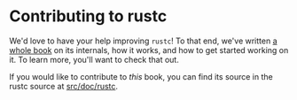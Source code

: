 # Contributing to rustc

We'd love to have your help improving `rustc`! To that end, we've written [a
whole book][rustc_guide] on its
internals, how it works, and how to get started working on it. To learn
more, you'll want to check that out.

If you would like to contribute to _this_ book, you can find its source in the
rustc source at [src/doc/rustc][rustc_book].

[rustc_guide]: https://rust-lang.github.io/rustc-guide/
[rustc_book]: https://github.com/rust-lang/rust/tree/master/src/doc/rustc

